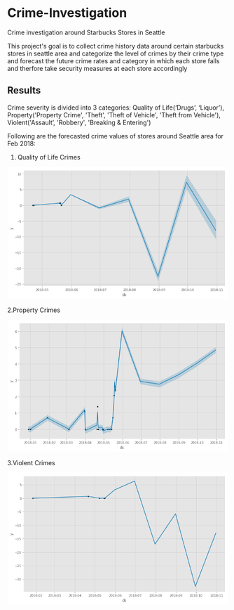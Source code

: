 # Crime-Investigation

Crime investigation around Starbucks Stores in Seattle

This project's goal is to collect crime history data around certain starbucks stores in seattle area and categorize the level of crimes by their crime type and forecast the future crime rates and category in which each store falls and therfore take security measures at each store accordingly 

## Results
Crime severity is divided into 3 categories: Quality of Life(‘Drugs’, ‘Liquor’), Property('Property Crime',
'Theft', 'Theft of Vehicle', 'Theft from Vehicle'), Violent('Assault’, 'Robbery', 'Breaking & Entering')

Following are the forecasted crime values of stores around Seattle area for Feb 2018:

1. Quality of Life Crimes

![alt text](https://github.com/LalithaPalleti/Crime-Investigation/blob/master/Quality.png)

2.Property Crimes

![alt text](https://github.com/LalithaPalleti/Crime-Investigation/blob/master/Property.png)

3.Violent Crimes

![alt text](https://github.com/LalithaPalleti/Crime-Investigation/blob/master/Violence.png)

